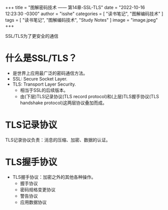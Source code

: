 +++
title = "图解密码技术 —— 第14章-SSL-TLS"
date = "2022-10-16 12:23:30 -0300"
author = "isshe"
categories = [ "读书笔记", "图解编码技术" ]
tags = [ "读书笔记", "图解编码技术", "Study Notes" ]
image = "image.jpeg"
+++


SSL/TLS为了更安全的通信


# 什么是SSL/TLS？
* 是世界上应用最广泛的密码通信方法。
* SSL: Secure Socket Layer.
* TLS: Transport Layer Security.
  * 相当于SSL的后续版本。
  * 由(下层)TLS记录协议(TLS record protocol)和(上层)TLS握手协议(TLS handshake protocol)这两层协议叠加而成。

# TLS记录协议
TLS记录协议负责：消息的压缩、加密、数据的认证。

# TLS握手协议
* TLS握手协议：加密之外的其他各种操作。
  * 握手协议
  * 密码规格变更协议
  * 警告协议
  * 应用数据协议